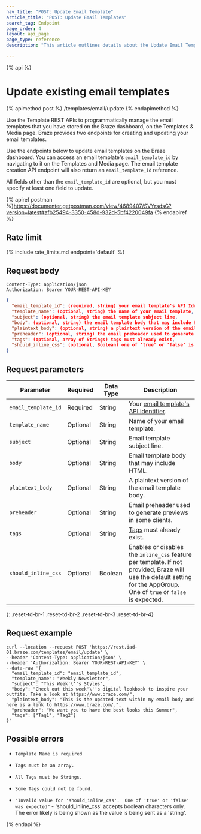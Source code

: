 ```yaml
---
nav_title: "POST: Update Email Template"
article_title: "POST: Update Email Templates"
search_tag: Endpoint
page_order: 4
layout: api_page
page_type: reference
description: "This article outlines details about the Update Email Template Braze endpoint."

---
```

{% api %}
# Update existing email templates
{% apimethod post %}
/templates/email/update
{% endapimethod %}

Use the Template REST APIs to programmatically manage the email templates that you have stored on the Braze dashboard, on the Templates & Media page. Braze provides two endpoints for creating and updating your email templates.

Use the endpoints below to update email templates on the Braze dashboard. You can access an email template's `email_template_id` by navigating to it on the Templates and Media page. The email template creation API endpoint will also return an `email_template_id` reference.

All fields other than the `email_template_id` are optional, but you must specify at least one field to update.

{% apiref postman %}https://documenter.getpostman.com/view/4689407/SVYrsdsG?version=latest#afb25494-3350-458d-932d-5bf4220049fa {% endapiref %}

## Rate limit

{% include rate_limits.md endpoint='default' %}

## Request body

```
Content-Type: application/json
Authorization: Bearer YOUR-REST-API-KEY
```

```json
{
  "email_template_id": (required, string) your email template's API Identifier,
  "template_name": (optional, string) the name of your email template,
  "subject": (optional, string) the email template subject line,
  "body": (optional, string) the email template body that may include HTML,
  "plaintext_body": (optional, string) a plaintext version of the email template body,
  "preheader": (optional, string) the email preheader used to generate previews in some clients,
  "tags": (optional, array of Strings) tags must already exist,
  "should_inline_css": (optional, Boolean) one of 'true' or 'false' is expected
}
```

## Request parameters

| Parameter | Required | Data Type | Description |
| --------- | ---------| --------- | ----------- |
|`email_template_id`| Required |String|Your [email template's API identifier]({{site.baseurl}}/api/identifier_types/).|
|`template_name`|Optional|String|Name of your email template.|
|`subject`|Optional|String|Email template subject line.|
|`body`|Optional|String|Email template body that may include HTML.|
|`plaintext_body`|Optional|String|A plaintext version of the email template body.|
|`preheader`|Optional|String|Email preheader used to generate previews in some clients.|
|`tags`|Optional|String|[Tags]({{site.baseurl}}/user_guide/administrative/app_settings/manage_app_group/tags/) must already exist.|
|`should_inline_css`|Optional|Boolean|Enables or disables the `inline_css` feature per template. If not provided, Braze will use the default setting for the AppGroup. One of `true` or `false` is expected.|
{: .reset-td-br-1 .reset-td-br-2 .reset-td-br-3  .reset-td-br-4}

## Request example
```
curl --location --request POST 'https://rest.iad-01.braze.com/templates/email/update' \
--header 'Content-Type: application/json' \
--header 'Authorization: Bearer YOUR-REST-API-KEY' \
--data-raw '{
  "email_template_id": "email_template_id",
  "template_name": "Weekly Newsletter",
  "subject": "This Week'\''s Styles",
  "body": "Check out this week'\''s digital lookbook to inspire your outfits. Take a look at https://www.braze.com/",
  "plaintext_body": "This is the updated text within my email body and here is a link to https://www.braze.com/.",
  "preheader": "We want you to have the best looks this Summer",
  "tags": ["Tag1", "Tag2"]
}'
```

## Possible errors
- `Template Name is required`

- `Tags must be an array.`

- `All Tags must be Strings.`

- `Some Tags could not be found.`

- `"Invalid value for 'should_inline_css'.  One of 'true' or 'false' was expected"` - 'should_inline_css' accepts boolean characters only.  The error likely is being shown as the value is being sent as a 'string'.


{% endapi %}
